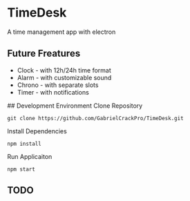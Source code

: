 # TimeDesk

A time management app with electron

## Future Freatures

- Clock - with 12h/24h time format
- Alarm - with customizable sound
- Chrono - with separate slots
- Timer - with notifications

## Development Environment
Clone Repository

```
git clone https://github.com/GabrielCrackPro/TimeDesk.git
```

Install Dependencies

```
npm install
```

Run Applicaiton

```
npm start
```

## TODO
